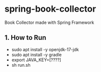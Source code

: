 # spring-book-collector
Book Collector made with Spring Framework

## 1. How to Run
- sudo apt install -y openjdk-17-jdk
- sudo apt install -y gradle
- export JAVA_KEY=[????]
- sh run.sh
